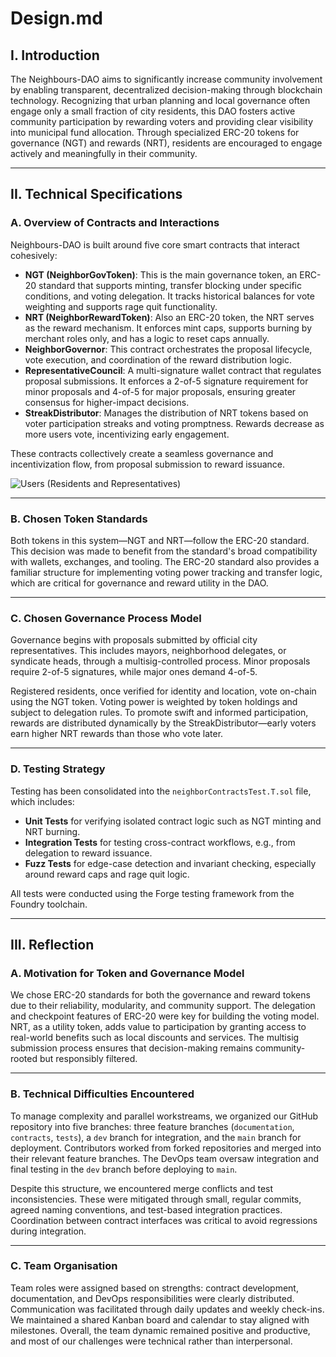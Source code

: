 # Design.md

## I. Introduction

The Neighbours-DAO aims to significantly increase community involvement by enabling transparent, decentralized decision-making through blockchain technology. Recognizing that urban planning and local governance often engage only a small fraction of city residents, this DAO fosters active community participation by rewarding voters and providing clear visibility into municipal fund allocation. Through specialized ERC-20 tokens for governance (NGT) and rewards (NRT), residents are encouraged to engage actively and meaningfully in their community.

---

## II. Technical Specifications

### A. Overview of Contracts and Interactions

Neighbours-DAO is built around five core smart contracts that interact cohesively:

- **NGT (NeighborGovToken)**: This is the main governance token, an ERC-20 standard that supports minting, transfer blocking under specific conditions, and voting delegation. It tracks historical balances for vote weighting and supports rage quit functionality.
- **NRT (NeighborRewardToken)**: Also an ERC-20 token, the NRT serves as the reward mechanism. It enforces mint caps, supports burning by merchant roles only, and has a logic to reset caps annually.
- **NeighborGovernor**: This contract orchestrates the proposal lifecycle, vote execution, and coordination of the reward distribution logic.
- **RepresentativeCouncil**: A multi-signature wallet contract that regulates proposal submissions. It enforces a 2-of-5 signature requirement for minor proposals and 4-of-5 for major proposals, ensuring greater consensus for higher-impact decisions.
- **StreakDistributor**: Manages the distribution of NRT tokens based on voter participation streaks and voting promptness. Rewards decrease as more users vote, incentivizing early engagement.

These contracts collectively create a seamless governance and incentivization flow, from proposal submission to reward issuance.

![Users (Residents and Representatives)](https://github.com/user-attachments/assets/ca0144b1-4d99-4ab9-952c-4ff806f29686)

---

### B. Chosen Token Standards

Both tokens in this system—NGT and NRT—follow the ERC-20 standard. This decision was made to benefit from the standard's broad compatibility with wallets, exchanges, and tooling. The ERC-20 standard also provides a familiar structure for implementing voting power tracking and transfer logic, which are critical for governance and reward utility in the DAO.

---

### C. Chosen Governance Process Model

Governance begins with proposals submitted by official city representatives. This includes mayors, neighborhood delegates, or syndicate heads, through a multisig-controlled process. Minor proposals require 2-of-5 signatures, while major ones demand 4-of-5. 

Registered residents, once verified for identity and location, vote on-chain using the NGT token. Voting power is weighted by token holdings and subject to delegation rules. To promote swift and informed participation, rewards are distributed dynamically by the StreakDistributor—early voters earn higher NRT rewards than those who vote later.

---

### D. Testing Strategy

Testing has been consolidated into the `neighborContractsTest.T.sol` file, which includes:

- **Unit Tests** for verifying isolated contract logic such as NGT minting and NRT burning.
- **Integration Tests** for testing cross-contract workflows, e.g., from delegation to reward issuance.
- **Fuzz Tests** for edge-case detection and invariant checking, especially around reward caps and rage quit logic.

All tests were conducted using the Forge testing framework from the Foundry toolchain.

---

## III. Reflection

### A. Motivation for Token and Governance Model

We chose ERC-20 standards for both the governance and reward tokens due to their reliability, modularity, and community support. The delegation and checkpoint features of ERC-20 were key for building the voting model. NRT, as a utility token, adds value to participation by granting access to real-world benefits such as local discounts and services. The multisig submission process ensures that decision-making remains community-rooted but responsibly filtered.

---

### B. Technical Difficulties Encountered

To manage complexity and parallel workstreams, we organized our GitHub repository into five branches: three feature branches (`documentation`, `contracts`, `tests`), a `dev` branch for integration, and the `main` branch for deployment. Contributors worked from forked repositories and merged into their relevant feature branches. The DevOps team oversaw integration and final testing in the `dev` branch before deploying to `main`.

Despite this structure, we encountered merge conflicts and test inconsistencies. These were mitigated through small, regular commits, agreed naming conventions, and test-based integration practices. Coordination between contract interfaces was critical to avoid regressions during integration.

---

### C. Team Organisation

Team roles were assigned based on strengths: contract development, documentation, and DevOps responsibilities were clearly distributed. Communication was facilitated through daily updates and weekly check-ins. We maintained a shared Kanban board and calendar to stay aligned with milestones. Overall, the team dynamic remained positive and productive, and most of our challenges were technical rather than interpersonal.
